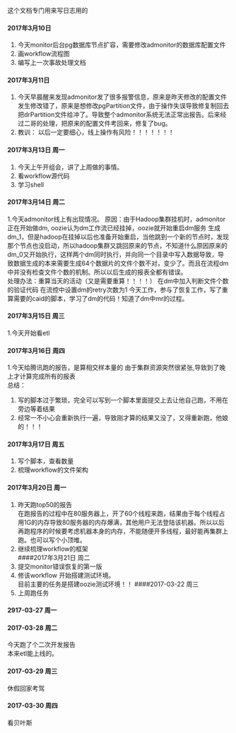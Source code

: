 这个文档专门用来写日志用的  
#### 2017年3月10日
  1. 今天monitor后台pg数据库节点扩容，需要修改admonitor的数据库配置文件
  2. 画workflow流程图
  3. 编写上一次事故处理文档  
#### 2017年3月11日  
  1. 今天早晨醒来发现admonitor发了很多报警信息，原来是昨天修改的配置文件发生修改错了，原来是想修改pgPartition文件，由于操作失误导致修复制回去把drPartition文件给冲了。导致整个admonitor系统无法正常出报告。后来经过二哥的处理，把原来的配置文件考回来，修复了bug。
  2. 教训： 以后一定要细心，线上操作有风险！！！！！！！
#### 2017年3月13日 周一
  1. 今天上午开组会，讲了上周做的事情。
  2. 看workflow源代码
  3. 学习shell
#### 2017年3月14日 周二 
1.今天admonitor线上有出现情况。
原因：由于Hadoop集群挂机时，admonitor正在开始做dm, oozie认为dm工作流已经挂掉，oozie就开始重启dm服务 生成dm_1，但是hadoop在挂掉以后也准备开始重启，当他跳到一个新的节点时，发现那个节点也没启动，所以hadoop集群又跳回原来的节点，不知道什么原因原来的dm_0又开始执行，这样两个dm同时执行，并向同一个目录中写入数据导致，导致数据生成的本来需要生成64个数据片的文件个数不对，变少了。而且在流程dm中并没有检查文件个数的机制。所以以后生成的报表全都有错误。  
处理办法：重算当天的活动（又是需要重算！！！！）
   在dm中加入判断文件个数的验证代码
   在流控中设置dm的retry次数为1
        今天工作，参与了恢复工作，写了重算需要的caid的脚本，学习了dm的代码！知道了dm中mr的过程。
#### 2017年3月15日 周三
1.今天开始看etl
#### 2017年3月16日 周四
 1.今天给腾讯跑的报告，是算相交样本量的
 由于集群资源突然很紧张,导致到了晚上才计算完成所有的报表  
总结：
1. 写的脚本过于繁琐，完全可以写到一个脚本里面提交上去让他自己跑，不用在旁边等着结果  
2. 经常一不小心会重新执行一遍，导致刚才算的结果又没了，又得重新跑，他娘的！！！
#### 2017年3月17日 周五
1.  写个脚本，查看数量
2.  梳理workflow的文件架构
#### 2017年3月20日 周一
1. 昨天跑top50的报告  
在跑报告的过程中在80服务器上，开了60个线程来跑，结果由于每个线程占用1G的内存导致80服务器的内存爆满，其他用户无法登陆该机器。所以以后再跑程序的时候要考虑机器本身的内存，不能随便开多线程，最好能再集群上跑。也可以写个小顶堆。
2. 继续梳理workflow的框架  
####2017年3月21日 周二
1. 提交monitor错误恢复的第一版  
2. 修该workflow 开始搭建测试环境。  
目前主要的任务是搭建oozie测试环境！！
####2017-03-22 周三
1. 上周跑任务

#### 2917-03-27 周一  
#### 2017-03-28 周二  
今天跑了个二次开发报告  
本来etl能上线的。
#### 2017-03-29 周三
休假回家考驾
#### 2017-03-30 周四
看贝叶斯
